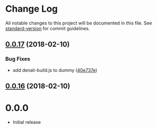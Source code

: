 # Change Log

All notable changes to this project will be documented in this file. See [standard-version](https://github.com/conventional-changelog/standard-version) for commit guidelines.

<a name="0.0.17"></a>
## [0.0.17](https://github.com/denali-js/denali-eslint/compare/v0.0.16...v0.0.17) (2018-02-10)


### Bug Fixes

* add denali-build.js to dummy ([40e737e](https://github.com/denali-js/denali-eslint/commit/40e737e))



<a name="0.0.16"></a>
## [0.0.16](https://github.com/denali-js/denali-eslint/compare/v0.0.15...v0.0.16) (2018-02-10)



# 0.0.0

* Initial release
